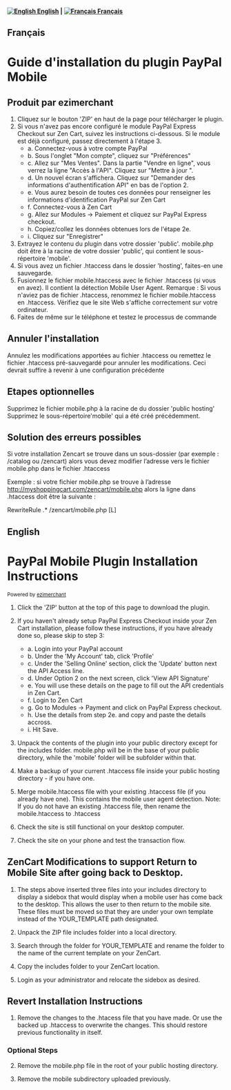 <h4><a href="#english"><img src="https://raw.github.com/ontech/PayPal-Mobile-Plugin-Zen-Cart-Multilingual/master/mobile/images/flags/gb.png" alt="English" /> English</a> | <a href="#french"><img src="https://raw.github.com/ontech/PayPal-Mobile-Plugin-Zen-Cart-Multilingual/master/mobile/images/flags/fr.png" alt="Français" /> Français</a></h4>


<a name="french">Français</a>
------
Guide d'installation du plugin PayPal Mobile
============================================

Produit par ezimerchant
-----------------------

1. Cliquez sur le bouton 'ZIP' en haut de la page pour télécharger le plugin. 
2. Si vous n'avez pas encore configuré le module PayPal Express Checkout sur Zen Cart, suivez les instructions ci-dessous. Si le module est déjà configuré, passez directement à l'étape 3. 
   * a. Connectez-vous à votre compte PayPal
   * b. Sous l'onglet "Mon compte", cliquez sur "Préférences" 
   * c. Allez sur "Mes Ventes". Dans la partie "Vendre en ligne", vous verrez la ligne "Accès à l'API". Cliquez sur "Mettre à jour ".
   * d. Un nouvel écran s'affichera. Cliquez sur "Demander des informations d'authentification API" en bas de l'option 2.  
   * e. Vous aurez besoin de toutes ces données pour renseigner les informations d'identification PayPal sur Zen Cart
   * f. Connectez-vous à Zen Cart
   * g. Allez sur Modules -> Paiement et cliquez sur PayPal Express checkout.
   * h. Copiez/collez les données obtenues lors de l'étape 2e. 
   * i. Cliquez sur "Enregistrer"
3. Extrayez le contenu du plugin dans votre dossier 'public'. mobile.php doit être à la racine de votre dossier 'public', qui contient le sous-répertoire 'mobile'.  
4. Si vous avez un fichier .htaccess dans le dossier 'hosting', faites-en une sauvegarde. 
5. Fusionnez le fichier mobile.htaccess avec le fichier .htaccess (si vous en avez). Il contient la détection Mobile User Agent. Remarque : Si vous n'aviez pas de fichier .htaccess, renommez le fichier mobile.htaccess en .htaccess.
Vérifiez que le site Web s'affiche correctement sur votre ordinateur. 
6. Faites de même sur le téléphone et testez le processus de commande

Annuler l'installation
----------------------

Annulez les modifications apportées au fichier .htaccess ou remettez le fichier .htaccess pré-sauvegardé pour annuler les modifications. Ceci devrait suffire à revenir à une configuration précédente 

Etapes optionnelles
-------------------

Supprimez le fichier mobile.php à la racine de du dossier 'public hosting'
Supprimez le sous-répertoire'mobile' qui a été créé précédemment.

Solution des erreurs possibles
------------------------------
Si votre installation Zencart se trouve dans un sous-dossier (par exemple : /catalog ou /zencart) alors vous devez modifier l’adresse vers le fichier mobile.php dans le fichier .htaccess

Exemple : si votre fichier mobile.php se trouve à l’adresse http://myshoppingcart.com/zencart/mobile.php alors la ligne dans .htaccess doit être la suivante :
 
RewriteRule .* /zencart/mobile.php [L] 



<a name="english">English</a>
-------
PayPal Mobile Plugin Installation Instructions
==============================================
<sup> Powered by [ezimerchant](http://ezimerchant.com/)</sup>

1. Click the 'ZIP' button at the top of this page to download the plugin.

2. If you haven't already setup PayPal Express Checkout inside your Zen Cart installation, please follow these instructions, if you have already done so, please skip to step 3:
    + a. Login into your PayPal account
    + b. Under the 'My Account' tab, click 'Profile'
    + c. Under the 'Selling Online' section, click the 'Update' button next the API Access line.
    + d. Under Option 2 on the next screen, click 'View API Signature'
    + e. You will use these details on the page to fill out the API credentials in Zen Cart.
    + f. Login to Zen Cart
    + g. Go to Modules -> Payment and click on PayPal Express checkout.
    + h. Use the details from step 2e. and copy and paste the details accross.
    + i. Hit Save.

3. Unpack the contents of the plugin into your public directory except for the includes folder. mobile.php will be in the base of your public directory, while the 'mobile' folder will be subfolder within that.

4. Make a backup of your current .htaccess file inside your public hosting directory - if you have one.

5. Merge mobile.htaccess file with your existing .htaccess file (if you already have one). This contains the mobile user agent detection.
   Note: If you do not have an existing .htaccess file, then rename the mobile.htaccess to .htaccess

6. Check the site is still functional on your desktop computer.

7. Check the site on your phone and test the transaction flow.

ZenCart Modifications to support Return to Mobile Site after going back to Desktop.
--------------------------------
1. The steps above inserted three files into your includes directory to display a sidebox that would display when a mobile user has come back to the desktop.  This allows the user to then return to the mobile site.  These files must be moved so that they are under your own template instead of the YOUR_TEMPLATE path designated.

2. Unpack the ZIP file includes folder into a local directory.

3. Search through the folder for YOUR_TEMPLATE and rename the folder to the name of the current template on your ZenCart.

4. Copy the includes folder to your ZenCart location.

5. Login as your administrator and relocate the sidebox as desired.

Revert Installation Instructions
--------------------------------

1. Remove the changes to the .htacess file that you have made. Or use the backed up .htaccess to overwrite the changes. This should restore previous functionality in itself.

### Optional Steps


2. Remove the mobile.php file in the root of your public hosting directory.

3. Remove the mobile subdirectory uploaded previously.